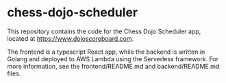 # chess-dojo-scheduler

This repository contains the code for the Chess Dojo Scheduler app, located at https://www.dojoscoreboard.com.

The frontend is a typescript React app, while the backend is written in Golang and deployed to AWS Lambda using the Serverless framework.
For more information, see the frontend/README.md and backend/README.md files.

